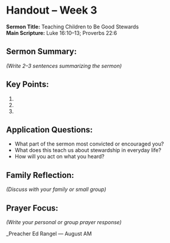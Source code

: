 # Handout – Week 3

**Sermon Title:** Teaching Children to Be Good Stewards  
**Main Scripture:** Luke 16:10–13; Proverbs 22:6  

## Sermon Summary:
_(Write 2–3 sentences summarizing the sermon)_

## Key Points:
1.  
2.  
3.  

## Application Questions:
- What part of the sermon most convicted or encouraged you?
- What does this teach us about stewardship in everyday life?
- How will you act on what you heard?

## Family Reflection:
_(Discuss with your family or small group)_

## Prayer Focus:
_(Write your personal or group prayer response)_

_Preacher Ed Rangel — August AM 
